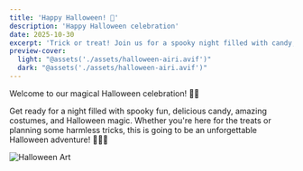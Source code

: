 ```yaml
---
title: 'Happy Halloween! 🎃'
description: 'Happy Halloween celebration'
date: 2025-10-30
excerpt: 'Trick or treat! Join us for a spooky night filled with candy, costumes, and Halloween magic! 🍭👻'
preview-cover:
  light: "@assets('./assets/halloween-airi.avif')"
  dark: "@assets('./assets/halloween-airi.avif')"
---
```


Welcome to our magical Halloween celebration! 🎃✨

Get ready for a night filled with spooky fun, delicious candy, amazing costumes, and Halloween magic. Whether you're here for the treats or planning some harmless tricks, this is going to be an unforgettable Halloween adventure! 🍭👻🦇

![Halloween Art](./assets/halloween-airi.avif)
